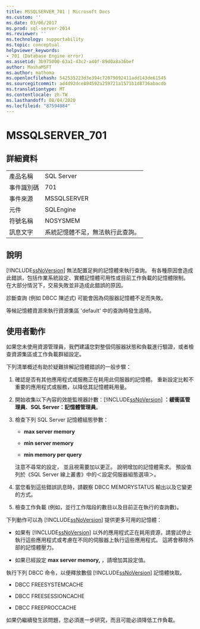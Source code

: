 ```yaml
---
title: MSSQLSERVER_701 | Microsoft Docs
ms.custom: ''
ms.date: 03/06/2017
ms.prod: sql-server-2014
ms.reviewer: ''
ms.technology: supportability
ms.topic: conceptual
helpviewer_keywords:
- 701 (Database Engine error)
ms.assetid: 3b975000-63a1-43c2-a40f-89d0a8a36bef
author: MashaMSFT
ms.author: mathoma
ms.openlocfilehash: 542535223d3e394c72079092411add143de61545
ms.sourcegitcommit: ad4d92dce894592a259721a1571b1d8736abacdb
ms.translationtype: MT
ms.contentlocale: zh-TW
ms.lasthandoff: 08/04/2020
ms.locfileid: "87594084"
---
```

# <a name="mssqlserver_701"></a>MSSQLSERVER_701
    
## <a name="details"></a>詳細資料  
  
|||  
|-|-|  
|產品名稱|SQL Server|  
|事件識別碼|701|  
|事件來源|MSSQLSERVER|  
|元件|SQLEngine|  
|符號名稱|NOSYSMEM|  
|訊息文字|系統記憶體不足，無法執行此查詢。|  
  
## <a name="explanation"></a>說明  
 [!INCLUDE[ssNoVersion](../../includes/ssnoversion-md.md)] 無法配置足夠的記憶體來執行查詢。 有各種原因會造成此錯誤，包括作業系統設定、實體記憶體可用性或目前工作負載的記憶體限制。 在大部分情況下，交易失敗並非造成此錯誤的原因。  
  
 診斷查詢 (例如 DBCC 陳述式) 可能會因為伺服器記憶體不足而失敗。  
  
 等候記憶體資源來執行資源集區 'default' 中的查詢時發生逾時。  
  
## <a name="user-action"></a>使用者動作  
 如果您未使用資源管理員，我們建議您對整個伺服器狀態和負載進行驗證，或者檢查資源集區或工作負載群組設定。  
  
 下列清單概述有助於疑難排解記憶體錯誤的一般步驟：  
  
1.  確認是否有其他應用程式或服務正在耗用此伺服器的記憶體。 重新設定比較不重要的應用程式或服務，以降低其記憶體耗用量。  
  
2.  開始收集以下內容的效能監視器計數：[!INCLUDE[ssNoVersion](../../includes/ssnoversion-md.md)] **：緩衝區管理員**、**SQL Server：記憶體管理員**。  
  
3.  檢查下列 SQL Server 記憶體組態參數：  
  
    -   **max server memory**  
  
    -   **min server memory**  
  
    -   **min memory per query**  
  
     注意不尋常的設定， 並且視需要加以更正。 說明增加的記憶體需求。 預設值列於《SQL Server 線上叢書》中的＜設定伺服器組態選項＞。  
  
4.  當您看到這些錯誤訊息時，請觀察 DBCC MEMORYSTATUS 輸出以及它變更的方式。  
  
5.  檢查工作負載 (例如，並行工作階段的數目以及目前正在執行的查詢數)。  
  
 下列動作可以為 [!INCLUDE[ssNoVersion](../../includes/ssnoversion-md.md)] 提供更多可用的記憶體：  
  
-   如果有 [!INCLUDE[ssNoVersion](../../includes/ssnoversion-md.md)] 以外的應用程式正在耗用資源，請嘗試停止執行這些應用程式或考慮在不同的伺服器上執行這些應用程式。 這將會移除外部的記憶體壓力。  
  
-   如果已經設定 **max server memory,** ，請增加其設定值。  
  
 執行下列 DBCC 命令，以便釋放數個 [!INCLUDE[ssNoVersion](../../includes/ssnoversion-md.md)] 記憶體快取。  
  
-   DBCC FREESYSTEMCACHE  
  
-   DBCC FREESESSIONCACHE  
  
-   DBCC FREEPROCCACHE  
  
 如果仍繼續發生該問題，您必須進一步研究，而且可能必須降低工作負載。  
  
  
